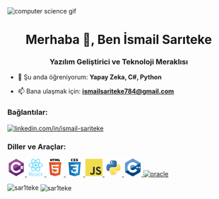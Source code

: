 <img src="https://media3.giphy.com/media/v1.Y2lkPTc5MGI3NjExem9yb2EyaG0zaWVhNGxha3RybGVhdmZ3cHB4cWVhanVncDY3MGE4MCZlcD12MV9pbnRlcm5hbF9naWZfYnlfaWQmY3Q9Zw/L1R1tvI9svkIWwpVYr/giphy.gif" alt="computer science gif" width="1000" />

<h1 align="center">Merhaba 👋, Ben İsmail Sarıteke</h1>
<h3 align="center">Yazılım Geliştirici ve Teknoloji Meraklısı</h3>

- 🌱 Şu anda öğreniyorum: **Yapay Zeka, C#, Python**

- 📫 Bana ulaşmak için: **ismailsariteke784@gmail.com**

<h3 align="left">Bağlantılar:</h3>
<p align="left">
  <a href="https://www.linkedin.com/in/ismail-sariteke-501357226/" target="blank">
    <img align="center" src="https://raw.githubusercontent.com/rahuldkjain/github-profile-readme-generator/master/src/images/icons/Social/linked-in-alt.svg" alt="linkedin.com/in/ismail-sariteke" height="30" width="40" />
  </a>
</p>

<h3 align="left">Diller ve Araçlar:</h3>
<p align="left">
  <a href="https://www.w3schools.com/cs/" target="_blank" rel="noreferrer">
    <img src="https://raw.githubusercontent.com/devicons/devicon/master/icons/csharp/csharp-original.svg" alt="csharp" width="40" height="40"/>
  </a>
  <a href="https://reactjs.org/" target="_blank" rel="noreferrer">
    <img src="https://raw.githubusercontent.com/devicons/devicon/master/icons/react/react-original-wordmark.svg" alt="react" width="40" height="40"/>
  </a>
  <a href="https://www.w3.org/html/" target="_blank" rel="noreferrer">
    <img src="https://raw.githubusercontent.com/devicons/devicon/master/icons/html5/html5-original-wordmark.svg" alt="html5" width="40" height="40"/>
  </a>
  <a href="https://developer.mozilla.org/en-US/docs/Web/CSS" target="_blank" rel="noreferrer">
    <img src="https://raw.githubusercontent.com/devicons/devicon/master/icons/css3/css3-original-wordmark.svg" alt="css3" width="40" height="40"/>
  </a>
  <a href="https://developer.mozilla.org/en-US/docs/Web/JavaScript" target="_blank" rel="noreferrer">
    <img src="https://raw.githubusercontent.com/devicons/devicon/master/icons/javascript/javascript-original.svg" alt="javascript" width="40" height="40"/>
  </a>
  <a href="https://www.python.org" target="_blank" rel="noreferrer">
    <img src="https://raw.githubusercontent.com/devicons/devicon/master/icons/python/python-original.svg" alt="python" width="40" height="40"/>
  </a>
  <a href="https://en.cppreference.com/w/" target="_blank" rel="noreferrer">
    <img src="https://raw.githubusercontent.com/devicons/devicon/master/icons/cplusplus/cplusplus-original.svg" alt="cplusplus" width="40" height="40"/>
  </a>
  <a href="https://www.oracle.com/database/" target="_blank" rel="noreferrer">
    <img src="https://www.vectorlogo.zone/logos/oracle/oracle-icon.svg" alt="oracle" width="40" height="40"/>
  </a>
</p>

<p><img align="left" src="https://github-readme-stats.vercel.app/api/top-langs?username=sar1teke&show_icons=true&locale=en&layout=compact" alt="sar1teke" /></p>

<p>&nbsp;<img align="center" src="https://github-readme-stats.vercel.app/api?username=sar1teke&show_icons=true&locale=en" alt="sar1teke" /></p>
